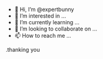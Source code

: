 - 👋 Hi, I’m @expertbunny
- 👀 I’m interested in ...
- 🌱 I’m currently learning ...
- 💞️ I’m looking to collaborate on ...
- 📫 How to reach me ...

<!---
Hola there
I am Expert_bunny.io i am a lots of experince in pyhton HTML, CSS and so on.
I have skills in website building and game app etx.
So thats all of this file.
--->.thanking you

